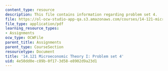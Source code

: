 ```yaml
---
content_type: resource
description: This file contains information regarding problem set 4.
file: https://ol-ocw-studio-app-qa.s3.amazonaws.com/courses/14-121-microeconomic-theory-i-fall-2015/4e50dd0ec89b0f173d58e8902d9a23d1_MIT14_121F15_ps4f05.pdf
file_type: application/pdf
learning_resource_types:
- Assignments
ocw_type: OCWFile
parent_title: Assignments
parent_type: CourseSection
resourcetype: Document
title: '14.121 Microeconomic Theory I: Problem set 4'
uid: 4e50dd0e-c89b-0f17-3d58-e8902d9a23d1
---
```

